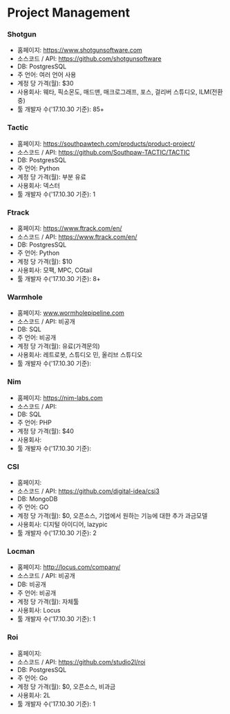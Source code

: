 # Project Management

### Shotgun
- 홈페이지: https://www.shotgunsoftware.com
- 소스코드 / API: https://github.com/shotgunsoftware
- DB: PostgresSQL
- 주 언어: 여러 언어 사용
- 계정 당 가격(월): $30
- 사용회사: 웨타, 픽소몬도, 매드맨, 매크로그래프, 포스, 걸리버 스튜디오, ILM(전환중)
- 툴 개발자 수('17.10.30 기준): 85+

### Tactic
- 홈페이지: https://southpawtech.com/products/product-project/
- 소스코드 / API: https://github.com/Southpaw-TACTIC/TACTIC
- DB: PostgresSQL
- 주 언어: Python
- 계정 당 가격(월): 부분 유료
- 사용회사: 덱스터
- 툴 개발자 수('17.10.30 기준): 1

### Ftrack
- 홈페이지: https://www.ftrack.com/en/
- 소스코드 / API: https://www.ftrack.com/en/
- DB: PostgresSQL
- 주 언어: Python
- 계정 당 가격(월): $10
- 사용회사: 모팩, MPC, CGtail
- 툴 개발자 수('17.10.30 기준): 8+

### Warmhole
- 홈페이지: www.wormholepipeline.com
- 소스코드 / API: 비공개
- DB: SQL
- 주 언어: 비공개
- 계정 당 가격(월): 유료(가격문의)
- 사용회사: 레트로봇, 스튜디오 민, 올리브 스튜디오
- 툴 개발자 수('17.10.30 기준):

### Nim
- 홈페이지: https://nim-labs.com
- 소스코드 / API:
- DB: SQL
- 주 언어: PHP
- 계정 당 가격(월): $40
- 사용회사: 
- 툴 개발자 수('17.10.30 기준):

### CSI
- 홈페이지: 
- 소스코드 / API: https://github.com/digital-idea/csi3
- DB: MongoDB
- 주 언어: GO
- 계정 당 가격(월): $0, 오픈소스, 기업에서 원하는 기능에 대한 추가 과금모델
- 사용회사: 디지털 아이디어, lazypic
- 툴 개발자 수('17.10.30 기준): 2

### Locman
- 홈페이지: http://locus.com/company/
- 소스코드 / API: 비공개
- DB: 비공개
- 주 언어: 비공개
- 계정 당 가격(월): 자체툴
- 사용회사: Locus
- 툴 개발자 수('17.10.30 기준): 1

### Roi
- 홈페이지:
- 소스코드 / API: https://github.com/studio2l/roi
- DB: PostgresSQL
- 주 언어: Go
- 계정 당 가격(월): $0, 오픈소스, 비과금
- 사용회사: 2L
- 툴 개발자 수('17.10.30 기준): 1
